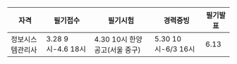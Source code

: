 | 자격             | 필기접수          | 필기시험                      | 경력증빙           | 필기발표 |
| ---------------- | ----------------- | ----------------------------- | ------------------ | -------- |
| 정보시스템관리사 | 3.28 9시-4.6 18시 | 4.30 10시 한양공고(서울 중구) | 5.30 10시-6/3 16시 | 6.13     |
